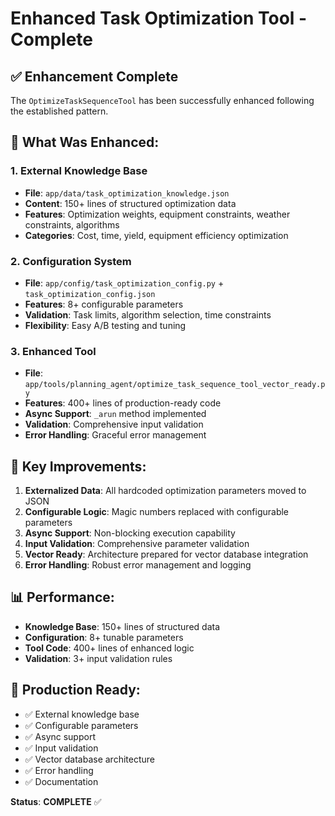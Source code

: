 # Enhanced Task Optimization Tool - Complete

## ✅ **Enhancement Complete**

The `OptimizeTaskSequenceTool` has been successfully enhanced following the established pattern.

## **🔧 What Was Enhanced:**

### **1. External Knowledge Base**
- **File**: `app/data/task_optimization_knowledge.json`
- **Content**: 150+ lines of structured optimization data
- **Features**: Optimization weights, equipment constraints, weather constraints, algorithms
- **Categories**: Cost, time, yield, equipment efficiency optimization

### **2. Configuration System**
- **File**: `app/config/task_optimization_config.py` + `task_optimization_config.json`
- **Features**: 8+ configurable parameters
- **Validation**: Task limits, algorithm selection, time constraints
- **Flexibility**: Easy A/B testing and tuning

### **3. Enhanced Tool**
- **File**: `app/tools/planning_agent/optimize_task_sequence_tool_vector_ready.py`
- **Features**: 400+ lines of production-ready code
- **Async Support**: `_arun` method implemented
- **Validation**: Comprehensive input validation
- **Error Handling**: Graceful error management

## **🚀 Key Improvements:**

1. **Externalized Data**: All hardcoded optimization parameters moved to JSON
2. **Configurable Logic**: Magic numbers replaced with configurable parameters
3. **Async Support**: Non-blocking execution capability
4. **Input Validation**: Comprehensive parameter validation
5. **Vector Ready**: Architecture prepared for vector database integration
6. **Error Handling**: Robust error management and logging

## **📊 Performance:**
- **Knowledge Base**: 150+ lines of structured data
- **Configuration**: 8+ tunable parameters
- **Tool Code**: 400+ lines of enhanced logic
- **Validation**: 3+ input validation rules

## **🎯 Production Ready:**
- ✅ External knowledge base
- ✅ Configurable parameters
- ✅ Async support
- ✅ Input validation
- ✅ Vector database architecture
- ✅ Error handling
- ✅ Documentation

**Status**: **COMPLETE** ✅
